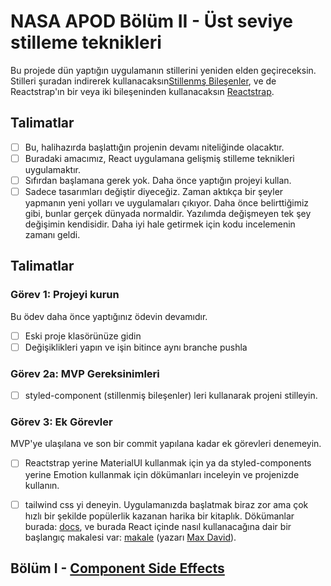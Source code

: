 
# NASA APOD Bölüm II - Üst seviye stilleme teknikleri

Bu projede dün yaptığın uygulamanın stillerini yeniden elden geçireceksin. Stilleri şuradan indirerek kullanacaksın[Stillenmş Bileşenler](https://github.com/Workintech/FSWeb-S6G3-Nasa.git), ve de Reactstrap'ın bir veya iki bileşeninden kullanacaksın [Reactstrap](https://reactstrap.github.io/).

## Talimatlar

- [ ] Bu, halihazırda başlattığın projenin devamı niteliğinde olacaktır.
- [ ] Buradaki amacımız, React uygulamana gelişmiş stilleme teknikleri uygulamaktır.
- [ ] Sıfırdan başlamana gerek yok. Daha önce yaptığın projeyi kullan.
- [ ] Sadece tasarımları değiştir diyeceğiz. Zaman aktıkça bir şeyler yapmanın yeni yolları ve uygulamaları çıkıyor. Daha önce belirttiğimiz gibi, bunlar gerçek dünyada normaldir. Yazılımda değişmeyen tek şey değişimin kendisidir. Daha iyi hale getirmek için kodu incelemenin zamanı geldi.

## Talimatlar

### Görev 1: Projeyi kurun

Bu ödev daha önce yaptığınız ödevin devamıdır.

- [ ] Eski proje klasörünüze gidin
- [ ] Değişiklikleri yapın ve işin bitince aynı branche pushla

### Görev 2a: MVP Gereksinimleri

- [ ] styled-component (stillenmiş bileşenler) leri kullanarak projeni stilleyin.

### Görev 3: Ek Görevler

MVP'ye ulaşılana ve son bir commit yapılana kadar ek görevleri denemeyin.

- [ ] Reactstrap yerine MaterialUI kullanmak için ya da styled-components yerine Emotion kullanmak için dökümanları inceleyin ve projenizde kullanın.
- [ ] tailwind css yi deneyin. Uygulamanızda başlatmak biraz zor ama çok hızlı bir şekilde popülerlik kazanan harika bir kitaplık. Dökümanlar burada: [docs](https://tailwindcss.com/), ve burada React içinde nasıl kullanacağına dair bir başlangıç makalesi var: [makale](https://medium.com/@pipecork/using-tailwind-in-react-quickstart-4b06c10317b5)  (yazarı [Max David](https://medium.com/@pipecork)).



## Bölüm I - [Component Side Effects](README.md)
